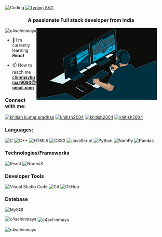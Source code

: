 <div>
<img  height="430" width="750" src="https://user-images.githubusercontent.com/74038190/212750672-2f3f2b50-c84f-4ed8-a60a-849ae69ff9df.gif" alt="Coding">
<a href="https://git.io/typing-svg"><img src="https://readme-typing-svg.demolab.com?font=Fira+Code&weight=900&pause=1000&width=435&lines=Hi+%F0%9F%91%8B%2C+I'm+Chinmaya+Sahoo" alt="Typing SVG" /></a>
</div>

<h3 align="center">A passionate Full stack developer from India</h3>

<img  align="right" alt="Coding" width="400" src="https://raw.githubusercontent.com/Potential17/Potential17/master/user%20(2).gif" alt="Coding">

<p align="left"> <img src="https://komarev.com/ghpvc/?username=c4schinmaya&label=Profile%20views&color=0e75b6&style=flat" alt="c4schinmaya" /> </p>

- 🌱 I’m currently learning ***React***

- 📫 How to reach me **chinmaykumar9090@gmail.com**

<h3 align="left" display="flex">Connect with me:</h3>
<p align="left" display="flex">
    <a href="https://www.linkedin.com/in/chinmaya-sahoo-292146305/" target="blank"><img align="center" src="https://raw.githubusercontent.com/rahuldkjain/github-profile-readme-generator/master/src/images/icons/Social/linked-in-alt.svg" alt="khitish kumar pradhan" height="30" width="40" /></a>
    <a href="https://leetcode.com/u/chinmaykumar9090/" target="blank"><img align="center" src="https://raw.githubusercontent.com/rahuldkjain/github-profile-readme-generator/master/src/images/icons/Social/leet-code.svg" alt="khitish2004" height="30" width="40" /></a>
    <a href="https://www.codechef.com/users/knot_emus_49" target="blank"><img align="center" src="https://cdn.jsdelivr.net/npm/simple-icons@3.1.0/icons/codechef.svg" alt="khitish2004" height="30" width="40" /></a>
    <a href="https://codeforces.com/profile/Chinmayc4s" target="blank"><img align="center" src="https://raw.githubusercontent.com/rahuldkjain/github-profile-readme-generator/master/src/images/icons/Social/codeforces.svg" alt="khitish2004" height="30" width="40" /></a>
    </p>
    </div>

<h3 align="left" display="flex">Languages:</h3>
<p align="left" display="flex">
<img src="https://img.shields.io/badge/c-%2300599C.svg?style=for-the-badge&logo=c&logoColor=white" alt="C" />
<img src="https://img.shields.io/badge/c++-%2300599C.svg?style=for-the-badge&logo=c%2B%2B&logoColor=white" alt="C++" />
<img src="https://img.shields.io/badge/html5-%23E34F26.svg?style=for-the-badge&logo=html5&logoColor=white" alt="HTML5" />
<img src="https://img.shields.io/badge/css3-%231572B6.svg?style=for-the-badge&logo=css3&logoColor=white" alt="CSS3" />
<img src="https://img.shields.io/badge/javascript-%23323330.svg?style=for-the-badge&logo=javascript&logoColor=%23F7DF1E" alt="JavaScript" />
<img src="https://img.shields.io/badge/python-3670A0?style=for-the-badge&logo=python&logoColor=ffdd54" alt="Python" />
<img src="https://img.shields.io/badge/numpy-%23013243.svg?style=for-the-badge&logo=numpy&logoColor=white" alt="NumPy">
<img src="https://img.shields.io/badge/pandas-%23150458.svg?style=for-the-badge&logo=pandas&logoColor=white" alt="Pandas">
</p>

<h3>Technologies/Frameworks</h3>
<div display="flex">
    <img src="https://img.shields.io/badge/react-%2320232a.svg?style=for-the-badge&logo=react&logoColor=%2361DAFB" alt="React" />
    <img src="https://img.shields.io/badge/node.js-6DA55F?style=for-the-badge&logo=node.js&logoColor=white" alt="NodeJS" />
    </div>

<h3>Developer Tools</h3>
    <div display="flex">
    <img src="https://img.shields.io/badge/Visual%20Studio%20Code-0078d7.svg?style=for-the-badge&logo=visual-studio-code&logoColor=white" alt="Visual Studio Code" />
    <img src="https://img.shields.io/badge/git-%23F05033.svg?style=for-the-badge&logo=git&logoColor=white" alt="Git" />
    <img src="https://img.shields.io/badge/github-%23121011.svg?style=for-the-badge&logo=github&logoColor=white" alt="GitHub" />
    </div>

<h3>Datebase</h3>
    <div display="flex">
        <img src="https://img.shields.io/badge/mysql-4479A1.svg?style=for-the-badge&logo=mysql&logoColor=white" alt="MySQL" />
        </div>


<p><img align="left" src="https://github-readme-stats.vercel.app/api/top-langs?username=c4schinmaya&show_icons=true&locale=en&layout=compact" alt="c4schinmaya" /></p>

<p>&nbsp;<img align="center" src="https://github-readme-stats.vercel.app/api?username=c4schinmaya&show_icons=true&locale=en" alt="c4schinmaya" /></p>

<p><img align="center" src="https://github-readme-streak-stats.herokuapp.com/?user=c4schinmaya&" alt="c4schinmaya" /></p>
